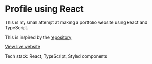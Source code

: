# Profile using React

This is my small attempt at making a portfolio website using React and TypeScript. 

This is inspired by the [repository](https://github.com/mdyeates/my-portfolio)

[View live website](https://nivruthabalaji.com/)

Tech stack: React, TypeScript, Styled components

